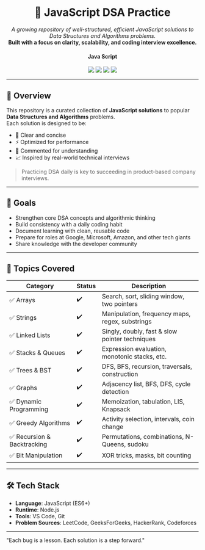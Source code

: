 <h1 align="center">🧠 JavaScript DSA Practice</h1>
<p align="center">
  <i>A growing repository of well-structured, efficient JavaScript solutions to Data Structures and Algorithms problems.</i><br>
  <b>Built with a focus on clarity, scalability, and coding interview excellence.</b>
</p>
<h4 align= "center"> Java Script </h4>
<p align="center">
  <img src="https://img.shields.io/badge/Language-JavaScript-yellow?style=flat-square">
  <img src="https://img.shields.io/badge/Status-Active-brightgreen?style=flat-square">
  <img src="https://img.shields.io/badge/DSA-100%2B_Problems-blueviolet?style=flat-square">
  <img src="https://img.shields.io/badge/Maintainer-Suman%20Kar-orange?style=flat-square">
</p>

---

## 🚀 Overview

This repository is a curated collection of **JavaScript solutions** to popular **Data Structures and Algorithms** problems.  
Each solution is designed to be:

- 📌 Clear and concise  
- ⚡ Optimized for performance  
- 💬 Commented for understanding  
- 📈 Inspired by real-world technical interviews

> Practicing DSA daily is key to succeeding in product-based company interviews.

---

## 🎯 Goals

- Strengthen core DSA concepts and algorithmic thinking  
- Build consistency with a daily coding habit  
- Document learning with clean, reusable code  
- Prepare for roles at Google, Microsoft, Amazon, and other tech giants  
- Share knowledge with the developer community  

---

## 📂 Topics Covered

| Category                    | Status | Description                                      |
|-----------------------------|--------|--------------------------------------------------|
| ✅ Arrays                   | ✔️      | Search, sort, sliding window, two pointers       |
| ✅ Strings                  | ✔️      | Manipulation, frequency maps, regex, substrings  |
| ✅ Linked Lists             | ✔️      | Singly, doubly, fast & slow pointer techniques    |
| ✅ Stacks & Queues          | ✔️      | Expression evaluation, monotonic stacks, etc.     |
| ✅ Trees & BST              | ✔️      | DFS, BFS, recursion, traversals, construction     |
| ✅ Graphs                   | ✔️      | Adjacency list, BFS, DFS, cycle detection         |
| ✅ Dynamic Programming      | ✔️      | Memoization, tabulation, LIS, Knapsack            |
| ✅ Greedy Algorithms        | ✔️      | Activity selection, intervals, coin change        |
| ✅ Recursion & Backtracking | ✔️      | Permutations, combinations, N-Queens, sudoku      |
| ✅ Bit Manipulation         | ✔️      | XOR tricks, masks, bit counting                   |

---

## 🛠 Tech Stack

- **Language**: JavaScript (ES6+)
- **Runtime**: Node.js
- **Tools**: VS Code, Git
- **Problem Sources**: LeetCode, GeeksForGeeks, HackerRank, Codeforces

---


"Each bug is a lesson. Each solution is a step forward."

